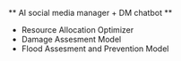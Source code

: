 ** AI social media manager + DM chatbot **

- Resource Allocation Optimizer
- Damage Assesment Model
- Flood Assesment and Prevention Model
  
